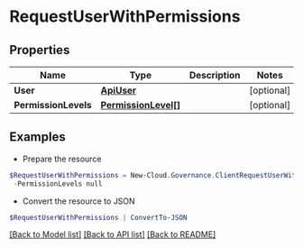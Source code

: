 # RequestUserWithPermissions
## Properties

Name | Type | Description | Notes
------------ | ------------- | ------------- | -------------
**User** | [**ApiUser**](ApiUser.md) |  | [optional] 
**PermissionLevels** | [**PermissionLevel[]**](PermissionLevel.md) |  | [optional] 

## Examples

- Prepare the resource
```powershell
$RequestUserWithPermissions = New-Cloud.Governance.ClientRequestUserWithPermissions  -User null `
 -PermissionLevels null
```

- Convert the resource to JSON
```powershell
$RequestUserWithPermissions | ConvertTo-JSON
```

[[Back to Model list]](../README.md#documentation-for-models) [[Back to API list]](../README.md#documentation-for-api-endpoints) [[Back to README]](../README.md)


